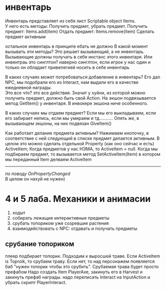 ﻿# инвентарь
Инвентарь представляет из себя лист Scriptable object Items.  
У него есть методы: Получить предмет, убрать предмет.
Получить предмет: Items.add(item)
Отдать предмет: Items.remove(item)
Сделать предмет активным  

остальное инвентарь в принципе ебать не должно
В какой момент вызывать эти методы? Это решает вызывающий, а не инвентарь.
Вызывающие должны получать в себя инстанс этого инвентаря. Или инвентраь это синглтон? наверно синглтон, 
если игрок у нас один и только он обладает привелегией носить в себе инвентарь

В каких случаях может потребоваться добавление в инвентарь?
Его дал NPC, мы подобрали его из Interact, нам выдали его в качестве ежедневной награды.   
Это все что? это все действия. Значит у хуйни, из которой можно получить предмет, должно быть свой Action. 
На экшон подвязывается метод GetItem() у инвентаря. В инвокере экшона ниче особенного.

В каких случаях мы отдаем предмет? 
Если мы его выкладываем, если его забирает непись, если мы умираем и тд...........
Опять же, в вызывающем экшоны, на них подвязан GiveItem()

Как работает делание предмета активным? 
Нажимаем кнопочку, в соответствие с ней следующий в списке предмет делается активным.
В целом это можно сделать отдельной Property (как оно сейчас и есть) ActiveItem;
Когда предметов у нас НЭМА, то ActiveItem = null. 
Когда мы подбираем предмет, то вызывается метод SetActiveItem(Item) в котором мы переданный Item делваем
ActiveItem

---
*по поводу OnPropertyChanged*  
В целом он нахуй не нужен)


# 4 и 5 лаба. Механики и анимасии

1) ходыт
2) собирать лежащие интерактивные предметы
3) срубать топориком уже созревшие растения
4) взаимодействовать с NPC: отдавать и получать предметы

## срубание топориком
плеер подбирает топорик. Подходим к выросшей траве.  Если ActiveItem is Toproik, то срубаем траву. 
Если нет, то над персонажем появляется баб "нужен топорик чтобы это срубить". Срубаемая трава будет просто префабом
Надо создать Item PlayerAxe, закинуть его в Harvest и закинуть префаб награды.
надо переписать Interact на InputAction и убрать скрипт PlayerInteract.